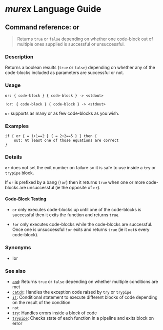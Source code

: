 # _murex_ Language Guide

## Command reference: or

> Returns `true` or `false` depending on whether one code-block out of multiple
ones supplied is successful or unsuccessful.

### Description

Returns a boolean results (`true` or `false`) depending on whether any of the
code-blocks included as parameters are successful or not.

### Usage

    or: { code-block } { code-block } -> <stdout>

    !or: { code-block } { code-block } -> <stdout>

`or` supports as many or as few code-blocks as you wish.

### Examples

    if { or { = 1+1==2 } { = 2+2==5 } } then {
        out: At least one of those equations are correct
    }

### Details

`or` does not set the exit number on failure so it is safe to use inside a `try`
or `trypipe` block.

If `or` is prefixed by a bang (`!or`) then it returns `true` when one or more
code-blocks are unsuccessful (ie the opposite of `or`).

#### Code-Block Testing

* `or` only executes code-blocks up until one of the code-blocks is successful
  then it exits the function and returns `true`.

* `!or` only executes code-blocks while the code-blocks are successful. Once one
  is unsuccessful `!or` exits and returns `true` (ie it `not`s every code-block).

### Synonyms

* !or

### See also

* [`and`](and.md): Returns `true` or `false` depending on whether multiple conditions are met
* [`catch`](catch.md): Handles the exception code raised by `try` or `trypipe`
* [`if`](if.md): Conditional statement to execute different blocks of code depending on the
result of the condition
* `not`
* [`try`](try.md): Handles errors inside a block of code
* [`trypipe`](trypipe.md): Checks state of each function in a pipeline and exits block on error

